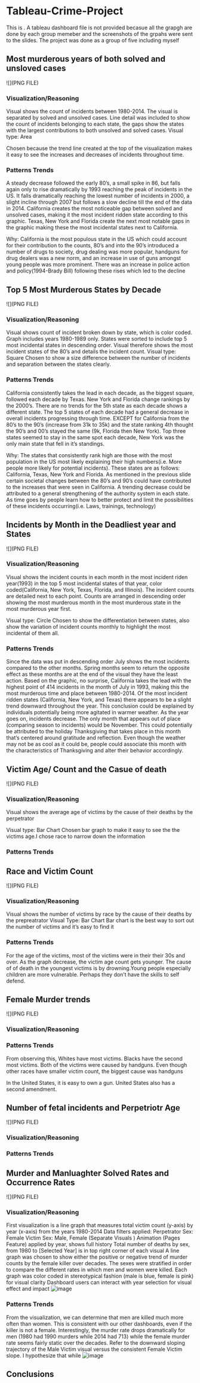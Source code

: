 # Tableau-Crime-Project

This is . A tableau dashboard file is not provided becasue all the grapgh are done by each group memeber and the screenshots of the grpahs were sent to the slides. The project was done as a group of five including myself

## Most murderous years of both solved and unsloved cases

![](PNG FILE)

### Visualization/Reasoning 

Visual shows the count of incidents between 1980-2014. The visual is separated by solved and unsolved cases. Line detail was included to show the count of incidents belonging to each state, the gaps show the states with the largest contributions to both unsolved and solved cases. 
Visual type: Area

Chosen because the trend line created at the top of the visualization makes it easy to see the increases and decreases of incidents throughout time.

### Patterns Trends
A steady decrease followed the early 80’s, a small spike in 86, but falls again only to rise dramatically by 1993 reaching the peak of incidents in the US. It falls dramatically reaching the lowest number of incidents in 2000, a slight incline through 2007 but follows a slow decline till the end of the data in 2014. California creates the most noticeable gap between solved and unsolved cases, making it the most incident ridden state according to this graphic. Texas, New York and Florida create the next most notable gaps in the graphic making these the most incidental states next to California.

Why: California is the most populous state in the US which could account for their contribution to the counts, 80’s and into the 90’s introduced a number of drugs to society, drug dealing was more popular, handguns for drug dealers was a new norm, and an increase in use of guns amongst young people was more prominent. There was an increase in police action and policy(1994-Brady Bill) following these rises which led to the decline


## Top 5 Most Murderous States by Decade

![](PNG FILE)

### Visualization/Reasoning 

Visual shows count of incident broken down by state, which is color coded. Graph includes years 1980-1989 only. States were sorted to include top 5 most incidental states in descending order. Visual therefore shows the most incident states of the 80’s and details the incident count.
Visual type: Square
Chosen to show a size difference between the number of incidents and separation between the states clearly. 

### Patterns Trends

California consistently takes the lead in each decade, as the biggest square, followed each decade by Texas. New York and Florida change rankings by the 2000’s. There are no trends for the 5th state as each decade shows a different state. The top 5 states of each decade had a general decrease in overall incidents progressing through time. EXCEPT for California from the 80’s to the 90’s (increase from 31k to 35k) and the state ranking 4th thought the 90’s and 00’s stayed the same (9k, Florida then New York). Top three states seemed to stay in the same spot each decade, New York was the only main state that fell in it’s standings.

Why: The states that consistently rank high are those with the most population in the US most likely explaining their high numbers(i.e. More people more likely for potential incidents). These states are as follows: California, Texas, New York and Florida. As mentioned in the previous slide certain societal changes between the 80’s and 90’s could have contributed to the increases that were seen in California. A trending decrease could be attributed to a general strengthening of the authority system in each state. As time goes by people learn how to better protect and limit the possibilities of these incidents occurring(i.e. Laws, trainings, technology)


## Incidents by Month in the Deadliest year and States

![](PNG FILE)

### Visualization/Reasoning 
Visual shows the incident counts in each month in the most incident riden year(1993) in the top 5 most incidental states of that year, color coded(California, New York, Texas, Florida, and Illinois). The incident counts are detailed next to each point. Counts are arranged in descending order showing the most murderous month in the most murderous state in the most murderous year first.

Visual type: Circle
Chosen to show the differentiation between states, also show the variation of incident counts monthly to highlight the most incidental of them all.

### Patterns Trends
Since the data was put in descending order July shows the most incidents compared to the other months. Spring months seem to return the opposite effect as these months are at the end of the visual they have the least action. Based on the graphic, no surprise, California takes the lead with the highest point of 414 incidents in the month of July in 1993, making this the most murderous time and place between 1980-2014. Of the most incident ridden states (California, New York, and Texas) there appears to be a slight trend downward throughout the year. This conclusion could be explained by individuals potentially being more agitated in warmer weather. As the year goes on, incidents decrease. The only month that appears out of place (comparing season to incidents) would be November. This could potentially be attributed to the holiday Thanksgiving that takes place in this month that’s centered around gratitude and reflection. Even though the weather may not be as cool as it could be, people could associate this month with the characteristics of Thanksgiving and alter their behavior accordingly.

## Victim Age/ Count and the Casue of death

![](PNG FILE)

### Visualization/Reasoning 
Visual shows the average age of victims by the cause of their deaths by the perpetrator

Visual type: Bar Chart
 Chosen bar graph to make it easy to see the the victims age.I chose race to narrow down the information

### Patterns Trends

## Race and Victim Count

![](PNG FILE)

### Visualization/Reasoning 
Visual shows the number of victims by race by the cause of their deaths by the prepreatrator
Visual Type: Bar Chart 
 Bar chart is the best way to sort out the number of victims and it’s easy to find it

### Patterns Trends
For the age of the victims, most of the victims were in their their 30s and over. As the graph decrease, the victim age count gets younger. The cause of of death in the youngest victims is by drowning.Young people especially children are more vulnerable. Perhaps they don’t have the skills to self defend.

## Female Murder trends

![](PNG FILE)

### Visualization/Reasoning 

### Patterns Trends
From observing this, Whites have most victims. Blacks have the second most victims. Both of the victims were caused by handguns. Even though other races have smaller victim count, the biggest cause was handguns

In the United States, it is easy to own a gun. United States also has a second amendment.


## Number of fetal incidents and Perpetriotr Age

![](PNG FILE)

### Visualization/Reasoning 

### Patterns Trends

## Murder and Manluaghter Solved Rates and Occurrence Rates

![](PNG FILE)

### Visualization/Reasoning 
First visualization is a line graph that measures total victim count (y-axis) by year (x-axis) from the years 1980-2014
Data filters applied: 
Perpetrator Sex: Female
Victim Sex: Male, Female (Separate Visuals )
Animation (Pages Feature) applied by year, shows full history
Total number of deaths by sex, from 1980 to [Selected Year] is in top right corner of each visual
A line graph was chosen to show either the positive or negative trend of murder counts by the female killer over decades. The sexes were stratified in order to compare the different rates in which men and women were killed. 
Each graph was color coded in stereotypical fashion (male is blue, female is pink) for visual clarity
Dashboard users can interact with year selection for visual effect and impact
![image](https://user-images.githubusercontent.com/97319435/169174073-48b350b9-f38f-491a-b362-ac80d8de4760.png)

### Patterns Trends
From the visualization, we can determine that men are killed much more often than women. This is consistent with our other dashboards, even if the killer is not a female. 
Interestingly, the murder rate drops dramatically for men (1980 had 1990 murders while 2014 had 713) while the female murder rate seems fairly static over the decades. Refer to the downward sloping trajectory of the Male Victim visual versus the consistent Female Victim slope. I hypothesize that while 
![image](https://user-images.githubusercontent.com/97319435/169174093-38ff76ff-3c3d-4c8e-8815-1f3527b6bd21.png)

## Conclusions

